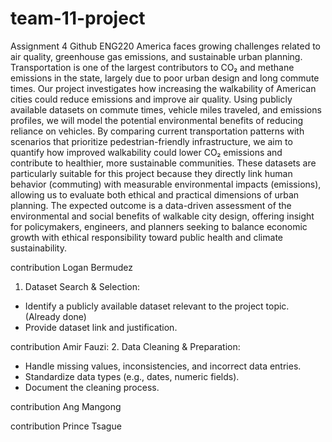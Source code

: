 # team-11-project
Assignment 4 Github ENG220
America faces growing challenges related to air quality, greenhouse gas emissions, and
sustainable urban planning. Transportation is one of the largest contributors to CO₂ and methane
emissions in the state, largely due to poor urban design and long commute times. Our project
investigates how increasing the
walkability of American cities
could reduce emissions and
improve air quality. Using
publicly available datasets on
commute times, vehicle miles
traveled, and emissions profiles,
we will model the potential
environmental benefits of reducing reliance on vehicles. By comparing current transportation
patterns with scenarios that prioritize pedestrian-friendly infrastructure, we aim to quantify how
improved walkability could lower CO₂ emissions and contribute to healthier, more sustainable
communities. These datasets are particularly suitable for this project because they directly link
human behavior (commuting) with measurable environmental impacts (emissions), allowing us
to evaluate both ethical and practical dimensions of urban planning. The expected outcome is a
data-driven assessment of the environmental and social benefits of walkable city design, offering
insight for policymakers, engineers, and planners seeking to balance economic growth with
ethical responsibility toward public health and climate sustainability.

contribution Logan Bermudez
1. Dataset Search & Selection:
- Identify a publicly available dataset relevant to the project topic. (Already done)
- Provide dataset link and justification.

contribution Amir Fauzi:
2. Data Cleaning & Preparation:
- Handle missing values, inconsistencies, and incorrect data entries.
- Standardize data types (e.g., dates, numeric fields).
- Document the cleaning process.

contribution Ang Mangong


contribution Prince Tsague
